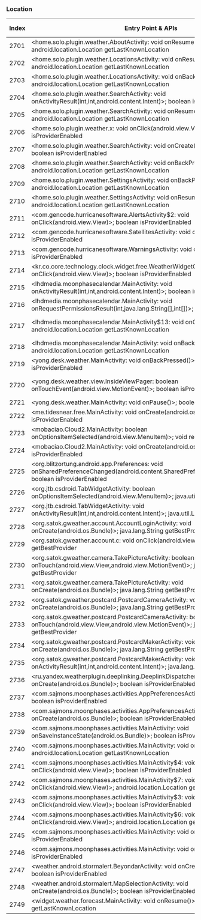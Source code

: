 ### Location
| Index | Entry Point & APIs | Screen shot | Resource id | Label |
| ------------- | ------------- | ------------- |-------------|-------------|
| 2701 | <home.solo.plugin.weather.AboutActivity: void onResume()>; android.location.Location getLastKnownLocation | ![](D:\COSMOS\output\py\Play_win8\Weather\home.solo.plugin.weather\home.solo.plugin.weather.AboutActivity.png) |  | |
| 2702 | <home.solo.plugin.weather.LocationsActivity: void onResume()>; android.location.Location getLastKnownLocation | ![](D:\COSMOS\output\py\Play_win8\Weather\home.solo.plugin.weather\home.solo.plugin.weather.LocationsActivity.png) |  | |
| 2703 | <home.solo.plugin.weather.LocationsActivity: void onBackPressed()>; android.location.Location getLastKnownLocation | ![](D:\COSMOS\output\py\Play_win8\Weather\home.solo.plugin.weather\home.solo.plugin.weather.LocationsActivity.png) |  | |
| 2704 | <home.solo.plugin.weather.SearchActivity: void onActivityResult(int,int,android.content.Intent)>; boolean isProviderEnabled | ![](D:\COSMOS\output\py\Play_win8\Weather\home.solo.plugin.weather\home.solo.plugin.weather.SearchActivity.png) |  | |
| 2705 | <home.solo.plugin.weather.SearchActivity: void onResume()>; android.location.Location getLastKnownLocation | ![](D:\COSMOS\output\py\Play_win8\Weather\home.solo.plugin.weather\home.solo.plugin.weather.SearchActivity.png) |  | |
| 2706 | <home.solo.plugin.weather.x: void onClick(android.view.View)>; boolean isProviderEnabled | ![](D:\COSMOS\output\py\Play_win8\Weather\home.solo.plugin.weather\home.solo.plugin.weather.SearchActivity.png) |  | |
| 2707 | <home.solo.plugin.weather.SearchActivity: void onCreate(android.os.Bundle)>; boolean isProviderEnabled | ![](D:\COSMOS\output\py\Play_win8\Weather\home.solo.plugin.weather\home.solo.plugin.weather.SearchActivity.png) |  | |
| 2708 | <home.solo.plugin.weather.SearchActivity: void onBackPressed()>; android.location.Location getLastKnownLocation | ![](D:\COSMOS\output\py\Play_win8\Weather\home.solo.plugin.weather\home.solo.plugin.weather.SearchActivity.png) |  | |
| 2709 | <home.solo.plugin.weather.SettingsActivity: void onBackPressed()>; android.location.Location getLastKnownLocation | ![](D:\COSMOS\output\py\Play_win8\Weather\home.solo.plugin.weather\home.solo.plugin.weather.SettingsActivity.png) |  | |
| 2710 | <home.solo.plugin.weather.SettingsActivity: void onResume()>; android.location.Location getLastKnownLocation | ![](D:\COSMOS\output\py\Play_win8\Weather\home.solo.plugin.weather\home.solo.plugin.weather.SettingsActivity.png) |  | |
| 2711 | <com.gencode.hurricanesoftware.AlertsActivity$2: void onClick(android.view.View)>; boolean isProviderEnabled | ![](D:\COSMOS\output\py\Play_win8\Weather\Hurricane.Software\com.gencode.hurricanesoftware.AlertsActivity.png) |  | |
| 2712 | <com.gencode.hurricanesoftware.SatellitesActivity: void onResume()>; boolean isProviderEnabled | ![](D:\COSMOS\output\py\Play_win8\Weather\Hurricane.Software\com.gencode.hurricanesoftware.SatellitesActivity.png) |  | |
| 2713 | <com.gencode.hurricanesoftware.WarningsActivity: void onResume()>; boolean isProviderEnabled | ![](D:\COSMOS\output\py\Play_win8\Weather\Hurricane.Software\com.gencode.hurricanesoftware.WarningsActivity.png) |  | |
| 2714 | <kr.co.core.technology.clock.widget.free.WeatherWidgetConfigure$7: void onClick(android.view.View)>; boolean isProviderEnabled | ![](D:\COSMOS\output\py\Play_win8\Weather\kr.co.core.technology.clock.widget.free\kr.co.core.technology.clock.widget.free.WeatherWidgetConfigure.png) |  | |
| 2715 | <lhdmedia.moonphasecalendar.MainActivity: void onActivityResult(int,int,android.content.Intent)>; boolean isProviderEnabled | ![](D:\COSMOS\output\py\Play_win8\Weather\lhdmedia.moonphasecalendar\lhdmedia.moonphasecalendar.MainActivity.png) |  | |
| 2716 | <lhdmedia.moonphasecalendar.MainActivity: void onRequestPermissionsResult(int,java.lang.String[],int[])>; boolean isProviderEnabled | ![](D:\COSMOS\output\py\Play_win8\Weather\lhdmedia.moonphasecalendar\lhdmedia.moonphasecalendar.MainActivity.png) |  | |
| 2717 | <lhdmedia.moonphasecalendar.MainActivity$13: void onClick(android.view.View)>; android.location.Location getLastKnownLocation | ![](D:\COSMOS\output\py\Play_win8\Weather\lhdmedia.moonphasecalendar\lhdmedia.moonphasecalendar.MainActivity.png) | {'2131427547': <sensitive_component.SensitiveComponent.SensitiveView object at 0x0000026CFFC0D5F8>} | |
| 2718 | <lhdmedia.moonphasecalendar.MainActivity: void onBackPressed()>; android.location.Location getLastKnownLocation | ![](D:\COSMOS\output\py\Play_win8\Weather\lhdmedia.moonphasecalendar\lhdmedia.moonphasecalendar.MainActivity.png) |  | |
| 2719 | <yong.desk.weather.MainActivity: void onBackPressed()>; boolean isProviderEnabled | ![](D:\COSMOS\output\py\Play_win8\Weather\local.weather.forecast.pro\yong.desk.weather.MainActivity.png) |  | |
| 2720 | <yong.desk.weather.view.InsideViewPager: boolean onTouchEvent(android.view.MotionEvent)>; boolean isProviderEnabled | ![](D:\COSMOS\output\py\Play_win8\Weather\local.weather.forecast.pro\yong.desk.weather.MainActivity.png) | {'2131558595': <sensitive_component.SensitiveComponent.SensitiveView object at 0x0000026CFFE4FA58>} | |
| 2721 | <yong.desk.weather.MainActivity: void onPause()>; boolean isProviderEnabled | ![](D:\COSMOS\output\py\Play_win8\Weather\local.weather.forecast.pro\yong.desk.weather.MainActivity.png) |  | |
| 2722 | <me.tidesnear.free.MainActivity: void onCreate(android.os.Bundle)>; boolean isProviderEnabled | ![](D:\COSMOS\output\py\Play_win8\Weather\me.tidesnear.free\me.tidesnear.free.MainActivity.png) |  | |
| 2723 | <mobaciao.Cloud2.MainActivity: boolean onOptionsItemSelected(android.view.MenuItem)>; void requestLocationUpdates | ![](D:\COSMOS\output\py\Play_win8\Weather\mobaciao.Cloud2\mobaciao.Cloud2.MainActivity.png) |  | |
| 2724 | <mobaciao.Cloud2.MainActivity: void onCreate(android.os.Bundle)>; boolean isProviderEnabled | ![](D:\COSMOS\output\py\Play_win8\Weather\mobaciao.Cloud2\mobaciao.Cloud2.MainActivity.png) |  | |
| 2725 | <org.blitzortung.android.app.Preferences: void onSharedPreferenceChanged(android.content.SharedPreferences,java.lang.String)>; boolean isProviderEnabled | ![](D:\COSMOS\output\py\Play_win8\Weather\org.blitzortung.android.app\org.blitzortung.android.app.Preferences.png) |  | |
| 2726 | <org.jtb.csdroid.TabWidgetActivity: boolean onOptionsItemSelected(android.view.MenuItem)>; java.util.List getProviders | ![](D:\COSMOS\output\py\Play_win8\Weather\org.jtb.csdroid\org.jtb.csdroid.TabWidgetActivity.png) |  | |
| 2727 | <org.jtb.csdroid.TabWidgetActivity: void onActivityResult(int,int,android.content.Intent)>; java.util.List getProviders | ![](D:\COSMOS\output\py\Play_win8\Weather\org.jtb.csdroid\org.jtb.csdroid.TabWidgetActivity.png) |  | |
| 2728 | <org.satok.gweather.account.AccountLoginActivity: void onCreate(android.os.Bundle)>; java.lang.String getBestProvider | ![](D:\COSMOS\output\py\Play_win8\Weather\org.satok.gweather\org.satok.gweather.account.AccountLoginActivity.png) |  | |
| 2729 | <org.satok.gweather.account.c: void onClick(android.view.View)>; java.lang.String getBestProvider | ![](D:\COSMOS\output\py\Play_win8\Weather\org.satok.gweather\org.satok.gweather.account.AccountLoginActivity.png) |  | |
| 2730 | <org.satok.gweather.camera.TakePictureActivity: boolean onTouch(android.view.View,android.view.MotionEvent)>; java.lang.String getBestProvider | ![](D:\COSMOS\output\py\Play_win8\Weather\org.satok.gweather\org.satok.gweather.camera.TakePictureActivity.png) |  | |
| 2731 | <org.satok.gweather.camera.TakePictureActivity: void onCreate(android.os.Bundle)>; java.lang.String getBestProvider | ![](D:\COSMOS\output\py\Play_win8\Weather\org.satok.gweather\org.satok.gweather.camera.TakePictureActivity.png) |  | |
| 2732 | <org.satok.gweather.postcard.PostcardCameraActivity: void onCreate(android.os.Bundle)>; java.lang.String getBestProvider | ![](D:\COSMOS\output\py\Play_win8\Weather\org.satok.gweather\org.satok.gweather.postcard.PostcardCameraActivity.png) |  | |
| 2733 | <org.satok.gweather.postcard.PostcardCameraActivity: boolean onTouch(android.view.View,android.view.MotionEvent)>; java.lang.String getBestProvider | ![](D:\COSMOS\output\py\Play_win8\Weather\org.satok.gweather\org.satok.gweather.postcard.PostcardCameraActivity.png) |  | |
| 2734 | <org.satok.gweather.postcard.PostcardMakerActivity: void onCreate(android.os.Bundle)>; java.lang.String getBestProvider | ![](D:\COSMOS\output\py\Play_win8\Weather\org.satok.gweather\org.satok.gweather.postcard.PostcardMakerActivity.png) |  | |
| 2735 | <org.satok.gweather.postcard.PostcardMakerActivity: void onActivityResult(int,int,android.content.Intent)>; java.lang.String getBestProvider | ![](D:\COSMOS\output\py\Play_win8\Weather\org.satok.gweather\org.satok.gweather.postcard.PostcardMakerActivity.png) |  | |
| 2736 | <ru.yandex.weatherplugin.deeplinking.DeeplinkDispatcherActivity: void onCreate(android.os.Bundle)>; boolean isProviderEnabled | ![](D:\COSMOS\output\py\Play_win8\Weather\ru.yandex.weatherplugin\ru.yandex.weatherplugin.deeplinking.DeeplinkDispatcherActivity.png) |  | |
| 2737 | <com.sajmons.moonphases.activities.AppPreferencesActivity: void onResume()>; boolean isProviderEnabled | ![](D:\COSMOS\output\py\Play_win8\Weather\simon.sander.moonphases\com.sajmons.moonphases.activities.AppPreferencesActivity.png) |  | |
| 2738 | <com.sajmons.moonphases.activities.AppPreferencesActivity: void onCreate(android.os.Bundle)>; boolean isProviderEnabled | ![](D:\COSMOS\output\py\Play_win8\Weather\simon.sander.moonphases\com.sajmons.moonphases.activities.AppPreferencesActivity.png) |  | |
| 2739 | <com.sajmons.moonphases.activities.MainActivity: void onSaveInstanceState(android.os.Bundle)>; boolean isProviderEnabled | ![](D:\COSMOS\output\py\Play_win8\Weather\simon.sander.moonphases\com.sajmons.moonphases.activities.MainActivity.png) |  | |
| 2740 | <com.sajmons.moonphases.activities.MainActivity: void onResume()>; android.location.Location getLastKnownLocation | ![](D:\COSMOS\output\py\Play_win8\Weather\simon.sander.moonphases\com.sajmons.moonphases.activities.MainActivity.png) |  | |
| 2741 | <com.sajmons.moonphases.activities.MainActivity$4: void onClick(android.view.View)>; boolean isProviderEnabled | ![](D:\COSMOS\output\py\Play_win8\Weather\simon.sander.moonphases\com.sajmons.moonphases.activities.MainActivity.png) |  | |
| 2742 | <com.sajmons.moonphases.activities.MainActivity$7: void onClick(android.view.View)>; android.location.Location getLastKnownLocation | ![](D:\COSMOS\output\py\Play_win8\Weather\simon.sander.moonphases\com.sajmons.moonphases.activities.MainActivity.png) |  | |
| 2743 | <com.sajmons.moonphases.activities.MainActivity$3: void onClick(android.view.View)>; boolean isProviderEnabled | ![](D:\COSMOS\output\py\Play_win8\Weather\simon.sander.moonphases\com.sajmons.moonphases.activities.MainActivity.png) |  | |
| 2744 | <com.sajmons.moonphases.activities.MainActivity$6: void onClick(android.view.View)>; android.location.Location getLastKnownLocation | ![](D:\COSMOS\output\py\Play_win8\Weather\simon.sander.moonphases\com.sajmons.moonphases.activities.MainActivity.png) |  | |
| 2745 | <com.sajmons.moonphases.activities.MainActivity: void onBackPressed()>; boolean isProviderEnabled | ![](D:\COSMOS\output\py\Play_win8\Weather\simon.sander.moonphases\com.sajmons.moonphases.activities.MainActivity.png) |  | |
| 2746 | <com.sajmons.moonphases.activities.MainActivity: void onDestroy()>; boolean isProviderEnabled | ![](D:\COSMOS\output\py\Play_win8\Weather\simon.sander.moonphases\com.sajmons.moonphases.activities.MainActivity.png) |  | |
| 2747 | <weather.android.stormalert.BeyondarActivity: void onCreate(android.os.Bundle)>; boolean isProviderEnabled | ![](D:\COSMOS\output\py\Play_win8\Weather\weather.android.stormalert\weather.android.stormalert.BeyondarActivity.png) |  | |
| 2748 | <weather.android.stormalert.MapSelectionActivity: void onCreate(android.os.Bundle)>; boolean isProviderEnabled | ![](D:\COSMOS\output\py\Play_win8\Weather\weather.android.stormalert\weather.android.stormalert.MapSelectionActivity.png) |  | |
| 2749 | <widget.weather.forecast.MainActivity: void onResume()>; android.location.Location getLastKnownLocation | ![](D:\COSMOS\output\py\Play_win8\Weather\widget.weather.forecast\widget.weather.forecast.MainActivity.png) |  | |
